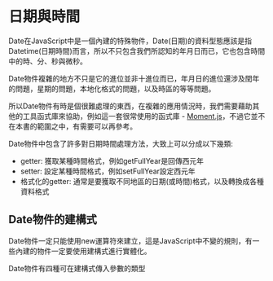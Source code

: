 # 日期與時間

Date在JavaScript中是一個內建的特殊物件，Date(日期)的資料型態應該是指Datetime(日期時間)而言，所以不只包含我們所認知的年月日而已，它也包含時間中的時、分、秒與微秒。

Date物件複雜的地方不只是它的進位並非十進位而已，年月日的進位還涉及閏年的問題，星期的問題，本地化格式的問題，以及時區的等等問題。

所以Date物件有時是個很難處理的東西，在複雜的應用情況時，我們需要藉助其他的工具函式庫來協助，例如這一套很常使用的函式庫 - [Moment.js](http://momentjs.com/)，不過它並不在本書的範圍之中，有需要可以再參考。

Date物件中包含了許多對日期時間處理方法，大致上可以分成以下幾類:

- getter: 獲取某種時間格式，例如getFullYear是回傳西元年
- setter: 設定某種時間格式，例如setFullYear設定西元年
- 格式化的getter: 通常是要獲取不同地區的日期(或時間)格式，以及轉換成各種資料格式

## Date物件的建構式

Date物件一定只能使用new運算符來建立，這是JavaScript中不變的規則，有一些內建的物件一定要使用建構式進行實體化。

Date物件有四種可在建構式傳入參數的類型